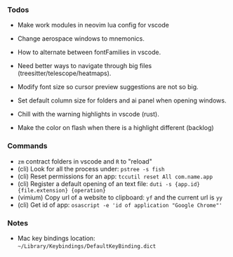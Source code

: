 ### Todos

- Make work modules in neovim lua config for vscode
- Change aerospace windows to mnemonics.
- How to alternate between fontFamilies in vscode.
- Need better ways to navigate through big files (treesitter/telescope/heatmaps).
- Modify font size so cursor preview suggestions are not so big.
- Set default column size for folders and ai panel when opening windows.

- Chill with the warning highlights in vscode (rust).
- Make the color on flash when there is a highlight different (backlog)

### Commands

- `zm` contract folders in vscode and `R` to "reload"
- (cli) Look for all the process under: `pstree -s fish`
- (cli) Reset permissions for an app: `tccutil reset All com.name.app`
- (cli) Register a default opening of an text file: `duti -s {app.id} {file.extension} {operation}`
- (vimium) Copy url of a website to clipboard: `yf` and the current url is `yy`
- (cli) Get id of app: `osascript -e 'id of application "Google Chrome"'`

### Notes

- Mac key bindings location: `~/Library/Keybindings/DefaultKeyBinding.dict`
